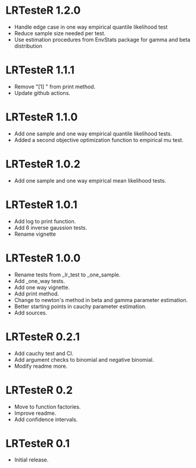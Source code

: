 # LRTesteR 1.2.0
* Handle edge case in one way empirical quantile likelihood test
* Reduce sample size needed per test.
* Use estimation procedures from EnvStats package for gamma and beta distribution

# LRTesteR 1.1.1
* Remove "[1] " from print method.
* Update github actions.

# LRTesteR 1.1.0
* Add one sample and one way empirical quantile likelihood tests.
* Added a second objective optimization function to empirical mu test.

# LRTesteR 1.0.2
* Add one sample and one way empirical mean likelihood tests.

# LRTesteR 1.0.1
* Add log to print function.
* Add 6 inverse gaussion tests.
* Rename vignette

# LRTesteR 1.0.0
* Rename tests from _lr_test to _one_sample.
* Add _one_way tests.
* Add one way vignette.
* Add print method.
* Change to newton's method in beta and gamma parameter estimation.
* Better starting points in cauchy parameter estimation.
* Add sources.

# LRTesteR 0.2.1
* Add cauchy test and CI.
* Add argument checks to binomial and negative binomial.
* Modify readme more.

# LRTesteR 0.2
* Move to function factories.
* Improve readme.
* Add confidence intervals.

# LRTesteR 0.1
* Initial release.
